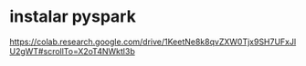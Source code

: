# instalar pyspark 
https://colab.research.google.com/drive/1KeetNe8k8qvZXW0Tjx9SH7UFxJlU2gWT#scrollTo=X2oT4NWktl3b

